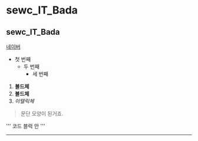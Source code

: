 # sewc_IT_Bada
## sewc_IT_Bada

[네이버](http://naver.com)

- 첫 번째
  - 두 번째
    - 세 번째

1. **볼드체**
2. __볼드체__
3. *이텔릭체*

> 문단 모양이 된거죠.
> 

'''
코드 블럭 안
'''
***
